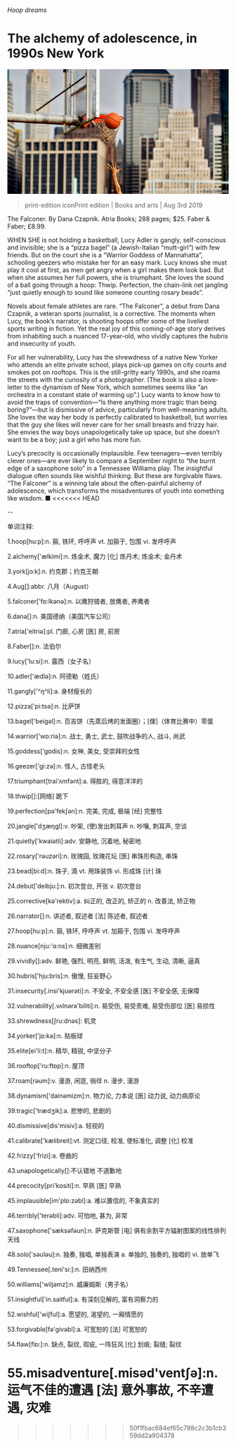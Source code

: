 ###### Hoop dreams

# The alchemy of adolescence, in 1990s New York 

![image](images/20190803_BKP502.jpg) 

> print-edition iconPrint edition | Books and arts | Aug 3rd 2019 

The Falconer. By Dana Czapnik. Atria Books; 288 pages; $25. Faber & Faber; £8.99. 

WHEN SHE is not holding a basketball, Lucy Adler is gangly, self-conscious and invisible; she is a “pizza bagel” (a Jewish-Italian “mutt-girl”) with few friends. But on the court she is a “Warrior Goddess of Mannahatta”, schooling geezers who mistake her for an easy mark. Lucy knows she must play it cool at first, as men get angry when a girl makes them look bad. But when she assumes her full powers, she is triumphant. She loves the sound of a ball going through a hoop: Thwip. Perfection, the chain-link net jangling “just quietly enough to sound like someone counting rosary beads”. 

Novels about female athletes are rare. “The Falconer”, a debut from Dana Czapnik, a veteran sports journalist, is a corrective. The moments when Lucy, the book’s narrator, is shooting hoops offer some of the liveliest sports writing in fiction. Yet the real joy of this coming-of-age story derives from inhabiting such a nuanced 17-year-old, who vividly captures the hubris and insecurity of youth. 

For all her vulnerability, Lucy has the shrewdness of a native New Yorker who attends an elite private school, plays pick-up games on city courts and smokes pot on rooftops. This is the still-gritty early 1990s, and she roams the streets with the curiosity of a photographer. (The book is also a love-letter to the dynamism of New York, which sometimes seems like “an orchestra in a constant state of warming up”.) Lucy wants to know how to avoid the traps of convention—“Is there anything more tragic than being boring?”—but is dismissive of advice, particularly from well-meaning adults. She loves the way her body is perfectly calibrated to basketball, but worries that the guy she likes will never care for her small breasts and frizzy hair. She envies the way boys unapologetically take up space, but she doesn’t want to be a boy; just a girl who has more fun. 

Lucy’s precocity is occasionally implausible. Few teenagers—even terribly clever ones—are ever likely to compare a September night to “the burnt edge of a saxophone solo” in a Tennessee Williams play. The insightful dialogue often sounds like wishful thinking. But these are forgivable flaws. “The Falconer” is a winning tale about the often-painful alchemy of adolescence, which transforms the misadventures of youth into something like wisdom. ■ 
<<<<<<< HEAD

-- 

 单词注释:

1.hoop[hu:p]:n. 箍, 铁环, 呼呼声 vt. 加箍于, 包围 vi. 发呼呼声 

2.alchemy['ælkimi]:n. 炼金术, 魔力 [化] 炼丹术; 炼金术; 金丹术 

3.york[jɔ:k]:n. 约克郡；约克王朝 

4.Aug[]:abbr. 八月（August） 

5.falconer['fɒ:lkәnә]:n. 以鹰狩猎者, 放鹰者, 养鹰者 

6.dana[]:n. 美国德纳（美国汽车公司） 

7.atria['eitriә]:pl. 门廊, 心房 [医] 房, 前房 

8.Faber[]:n. 法伯尔 

9.lucy['lu:si]:n. 露西（女子名） 

10.adler['ædlә]:n. 阿德勒（姓氏） 

11.gangly['^ŋ^li]:a. 身材瘦长的 

12.pizza['pi:tsә]:n. 比萨饼 

13.bagel['beiɡәl]:n. 百吉饼（先蒸后烤的发面圈）；[俚]（体育比赛中）零蛋 

14.warrior['wɒ:riә]:n. 战士, 勇士, 武士, 鼓吹战争的人, 战斗, 尚武 

15.goddess['gɒdis]:n. 女神, 美女, 受崇拜的女性 

16.geezer['gi:zә]:n. 怪人, 古怪老头 

17.triumphant[trai'ʌmfәnt]:a. 得胜的, 得意洋洋的 

18.thwip[]:[网络] 跪下 

19.perfection[pә'fekʃәn]:n. 完美, 完成, 极端 [经] 完整性 

20.jangle['dʒæŋgl]:v. 吵架, (使)发出刺耳声 n. 吵嚷, 刺耳声, 空谈 

21.quietly['kwaiәtli]:adv. 安静地, 沉着地, 秘密地 

22.rosary['rәuzәri]:n. 玫瑰园, 玫瑰花坛 [医] 串珠形构造, 串珠 

23.bead[bi:d]:n. 珠子, 滴 vt. 用珠装饰 vi. 形成珠 [计] 珠 

24.debut['deibju:]:n. 初次登台, 开张 v. 初次登台 

25.corrective[kә'rektiv]:a. 纠正的, 改正的, 矫正的 n. 改善法, 矫正物 

26.narrator[]:n. 讲述者, 叙述者 [法] 陈述者, 叙述者 

27.hoop[hu:p]:n. 箍, 铁环, 呼呼声 vt. 加箍于, 包围 vi. 发呼呼声 

28.nuance[nju:'ɑ:ns]:n. 细微差别 

29.vividly[]:adv. 鲜艳, 强烈, 明亮, 鲜明, 活泼, 有生气, 生动, 清晰, 逼真 

30.hubris['hju:bris]:n. 傲慢, 狂妄野心 

31.insecurity[.insi'kjuәrәti]:n. 不安全, 不安全感 [医] 不安全感, 无保障 

32.vulnerability[.vʌlnәrә'biliti]:n. 易受伤, 易受责难, 易受伤部位 [医] 易损性 

33.shrewdness[ʃru:dnəs]: 机灵 

34.yorker['jɒ:kә]:n. 贴板球 

35.elite[ei'li:t]:n. 精华, 精锐, 中坚分子 

36.rooftop['ru:ftɒp]:n. 屋顶 

37.roam[rәum]:v. 漫游, 闲逛, 徜徉 n. 漫步, 漫游 

38.dynamism['dainәmizm]:n. 物力论, 力本说 [医] 动力说, 动力病原论 

39.tragic['trædʒik]:a. 悲惨的, 悲剧的 

40.dismissive[dis'misiv]:a. 轻视的 

41.calibrate['kælibreit]:vt. 测定口径, 校准, 使标准化, 调整 [化] 校准 

42.frizzy['frizi]:a. 卷曲的 

43.unapologetically[]:不认错地 不道歉地 

44.precocity[pri'kɒsiti]:n. 早熟 [医] 早熟 

45.implausible[im'plɒ:zәbl]:a. 难以置信的, 不象真实的 

46.terribly['terәbli]:adv. 可怕地, 甚为, 非常 

47.saxophone['sæksәfәun]:n. 萨克斯管 [电] 俱有余割平方辐射图案的线性排列天线 

48.solo['sәulәu]:n. 独奏, 独唱, 单独表演 a. 单独的, 独奏的, 独唱的 vi. 放单飞 

49.Tennessee[.teni'si:]:n. 田纳西州 

50.williams['wiljәmz]:n. 威廉姆斯（男子名） 

51.insightful['in.saitful]:a. 有深刻见解的, 富有洞察力的 

52.wishful['wiʃful]:a. 愿望的, 渴望的, 一厢情愿的 

53.forgivable[fә'givәbl]:a. 可宽恕的 [法] 可宽恕的 

54.flaw[flɒ:]:n. 缺点, 裂纹, 瑕疵, 一阵狂风 [化] 划痕; 裂缝; 裂纹 

55.misadventure[.misәd'ventʃә]:n. 运气不佳的遭遇 [法] 意外事故, 不辛遭遇, 灾难 
=======
>>>>>>> 50f1fbac684ef65c788c2c3b1cb359dd2a904378

